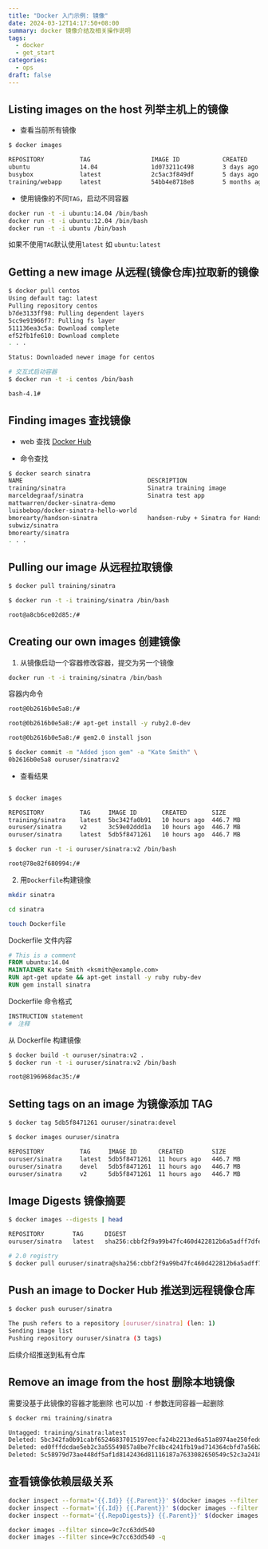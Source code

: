 ```yaml
---
title: "Docker 入门示例: 镜像"
date: 2024-03-12T14:17:50+08:00
summary: docker 镜像介结及相关操作说明
tags:
  - docker
  - get_start
categories:
  - ops
draft: false
---
```


## Listing images on the host 列举主机上的镜像

- 查看当前所有镜像

```sh
$ docker images

REPOSITORY          TAG                 IMAGE ID            CREATED             SIZE
ubuntu              14.04               1d073211c498        3 days ago          187.9 MB
busybox             latest              2c5ac3f849df        5 days ago          1.113 MB
training/webapp     latest              54bb4e8718e8        5 months ago        348.7 MB
```

- 使用镜像的不同`TAG`，启动不同容器

```sh
docker run -t -i ubuntu:14.04 /bin/bash
docker run -t -i ubuntu:12.04 /bin/bash
docker run -t -i ubuntu /bin/bash
```

如果不使用`TAG`默认使用`latest` 如 `ubuntu:latest`

## Getting a new image 从远程(镜像仓库)拉取新的镜像

```sh
$ docker pull centos
Using default tag: latest
Pulling repository centos
b7de3133ff98: Pulling dependent layers
5cc9e91966f7: Pulling fs layer
511136ea3c5a: Download complete
ef52fb1fe610: Download complete
. . .

Status: Downloaded newer image for centos

# 交互式启动容器
$ docker run -t -i centos /bin/bash

bash-4.1#
```

## Finding images 查找镜像

- web 查找
  [Docker Hub](https://hub.docker.com/)

- 命令查找

```sh
$ docker search sinatra
NAME                                   DESCRIPTION                                     STARS     OFFICIAL   AUTOMATED
training/sinatra                       Sinatra training image                          0                    [OK]
marceldegraaf/sinatra                  Sinatra test app                                0
mattwarren/docker-sinatra-demo                                                         0                    [OK]
luisbebop/docker-sinatra-hello-world                                                   0                    [OK]
bmorearty/handson-sinatra              handson-ruby + Sinatra for Hands on with D...   0
subwiz/sinatra                                                                         0
bmorearty/sinatra                                                                      0
. . .
```

## Pulling our image 从远程拉取镜像

```sh
$ docker pull training/sinatra

$ docker run -t -i training/sinatra /bin/bash

root@a8cb6ce02d85:/#
```

## Creating our own images 创建镜像

1. 从镜像启动一个容器修改容器，提交为另一个镜像

```sh
docker run -t -i training/sinatra /bin/bash
```

容器内命令

```sh
root@0b2616b0e5a8:/#

root@0b2616b0e5a8:/# apt-get install -y ruby2.0-dev

root@0b2616b0e5a8:/# gem2.0 install json

$ docker commit -m "Added json gem" -a "Kate Smith" \
0b2616b0e5a8 ouruser/sinatra:v2
```

- 查看结果

```sh

$ docker images

REPOSITORY          TAG     IMAGE ID       CREATED       SIZE
training/sinatra    latest  5bc342fa0b91   10 hours ago  446.7 MB
ouruser/sinatra     v2      3c59e02ddd1a   10 hours ago  446.7 MB
ouruser/sinatra     latest  5db5f8471261   10 hours ago  446.7 MB

```

```sh
$ docker run -t -i ouruser/sinatra:v2 /bin/bash

root@78e82f680994:/#

```

2. 用`Dockerfile`构建镜像

```sh
mkdir sinatra

cd sinatra

touch Dockerfile
```

Dockerfile 文件内容

```dockerfile
# This is a comment
FROM ubuntu:14.04
MAINTAINER Kate Smith <ksmith@example.com>
RUN apt-get update && apt-get install -y ruby ruby-dev
RUN gem install sinatra
```

Dockerfile 命令格式

```dockerfile
INSTRUCTION statement
#　注释

```

从 Dockerfile 构建镜像

```sh
$ docker build -t ouruser/sinatra:v2 .
$ docker run -t -i ouruser/sinatra:v2 /bin/bash

root@8196968dac35:/#
```

## Setting tags on an image 为镜像添加 TAG

```sh
$ docker tag 5db5f8471261 ouruser/sinatra:devel

$ docker images ouruser/sinatra

REPOSITORY          TAG     IMAGE ID      CREATED        SIZE
ouruser/sinatra     latest  5db5f8471261  11 hours ago   446.7 MB
ouruser/sinatra     devel   5db5f8471261  11 hours ago   446.7 MB
ouruser/sinatra     v2      5db5f8471261  11 hours ago   446.7 MB
```

## Image Digests 镜像摘要

```sh
$ docker images --digests | head

REPOSITORY        TAG      DIGEST                                                                     IMAGE ID      CREATED       SIZE
ouruser/sinatra   latest   sha256:cbbf2f9a99b47fc460d422812b6a5adff7dfee951d8fa2e4a98caa0382cfbdbf    5db5f8471261  11 hours ago  446.7 MB

# 2.0 registry
$ docker pull ouruser/sinatra@sha256:cbbf2f9a99b47fc460d422812b6a5adff7dfee951d8fa2e4a98caa0382cfbdbf
```

## Push an image to Docker Hub 推送到远程镜像仓库

```sh
$ docker push ouruser/sinatra

The push refers to a repository [ouruser/sinatra] (len: 1)
Sending image list
Pushing repository ouruser/sinatra (3 tags)
```

后续介绍推送到私有仓库

## Remove an image from the host 删除本地镜像

需要没基于此镜像的容器才能删除
也可以加 `-f` 参数连同容器一起删除

```sh
$ docker rmi training/sinatra

Untagged: training/sinatra:latest
Deleted: 5bc342fa0b91cabf65246837015197eecfa24b2213ed6a51a8974ae250fedd8d
Deleted: ed0fffdcdae5eb2c3a55549857a8be7fc8bc4241fb19ad714364cbfd7a56b22f
Deleted: 5c58979d73ae448df5af1d8142436d81116187a7633082650549c52c3a2418f0
```

## 查看镜像依赖层级关系

```sh
docker inspect --format='{{.Id}} {{.Parent}}' $(docker images --filter since=f50f9524513f -q)
docker inspect --format='{{.Id}} {{.Parent}}' $(docker images --filter since=bf85b4b89889 -q)
docker inspect --format='{{.RepoDigests}} {{.Parent}}' $(docker images --filter since=bf85b4b89889 -q)

docker images --filter since=9c7cc63dd540
docker images --filter since=9c7cc63dd540 -q
```
